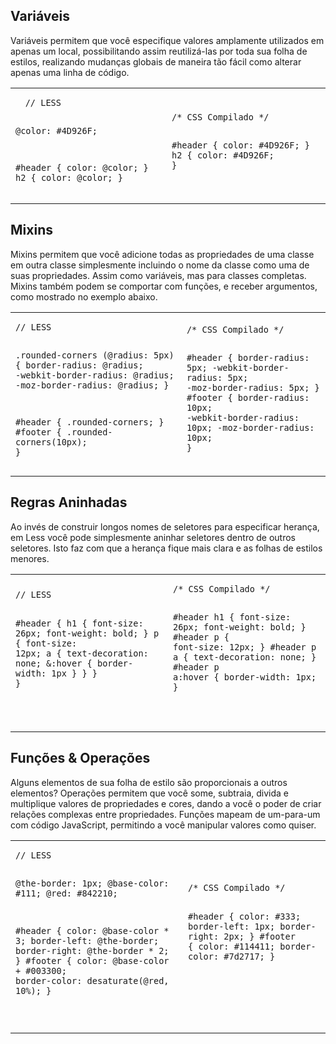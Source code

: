 Vari&aacute;veis
---------

Vari&aacute;veis permitem que voc&ecirc; especifique valores amplamente utilizados em apenas um local, possibilitando assim reutiliz&aacute;-las por toda sua folha de estilos,
realizando mudan&ccedil;as globais de maneira t&atilde;o f&aacute;cil como alterar apenas uma linha de c&oacute;digo.

<table class="code-example" cellpadding="0">
  <tr><td>
  <pre class="less-example">
  <code>// LESS

@color: #4D926F;

#header {
  color: @color;
}
h2 {
  color: @color;
}</code></pre>
  </td><td>
  <pre class="css-output"><code>/* CSS Compilado */

#header {
  color: #4D926F;
}
h2 {
  color: #4D926F;
}</code></pre></td>
  </tr>
</table>
		
Mixins
------

Mixins permitem que voc&ecirc; adicione todas as propriedades de uma classe em outra classe
simplesmente incluindo o nome da classe como uma de suas propriedades. Assim como vari&aacute;veis,
mas para classes completas. Mixins tamb&eacute;m podem se comportar com fun&ccedil;&otilde;es, e receber argumentos,
como mostrado no exemplo abaixo.

<table class="code-example" cellpadding="0">
  <tr><td>
  <pre class="less-example"><code>// LESS

.rounded-corners (@radius: 5px) {
  border-radius: @radius;
  -webkit-border-radius: @radius;
  -moz-border-radius: @radius;
}

#header {
  .rounded-corners;
}
#footer {
  .rounded-corners(10px);
}</code></pre></td>

<td>
  <pre class="css-output"><code>/* CSS Compilado */

#header {
  border-radius: 5px;
  -webkit-border-radius: 5px;
  -moz-border-radius: 5px;
}
#footer {
  border-radius: 10px;
  -webkit-border-radius: 10px;
  -moz-border-radius: 10px;
}</code></pre>
  </td></tr>
</table>

Regras Aninhadas
----------------

Ao inv&eacute;s de construir longos nomes de seletores para especificar heran&ccedil;a,
em Less voc&ecirc; pode simplesmente aninhar seletores dentro de outros seletores.
Isto faz com que a heran&ccedil;a fique mais clara e as folhas de estilos menores.

<table class="code-example" cellpadding="0">
  <tr><td>
  <pre class="less-example">
<code>// LESS

#header {
  h1 {
    font-size: 26px;
    font-weight: bold;
  }
  p { font-size: 12px;
    a { text-decoration: none;
      &amp;:hover { border-width: 1px }
    }
  }
}

</code></pre></td>

<td>
  <pre class="css-output"><code>/* CSS Compilado */

#header h1 {
  font-size: 26px;
  font-weight: bold;
}
#header p {
  font-size: 12px;
}
#header p a {
  text-decoration: none;
}
#header p a:hover {
  border-width: 1px;
}

</code></pre>
  </td></tr>
</table>
		
Fun&ccedil;&otilde;es &amp; Opera&ccedil;&otilde;es
-------------------

Alguns elementos de sua folha de estilo s&atilde;o proporcionais a outros elementos?
Opera&ccedil;&otilde;es permitem que voc&ecirc; some, subtraia, divida e multiplique valores de propriedades e cores,
dando a voc&ecirc; o poder de criar rela&ccedil;&otilde;es complexas entre propriedades.
Fun&ccedil;&otilde;es mapeam de um-para-um com c&oacute;digo JavaScript, permitindo a voc&ecirc; manipular valores
como quiser.

<table class="code-example" cellpadding="0">
  <tr><td>
  <pre class="less-example">
<code>// LESS

@the-border: 1px;
@base-color: #111;
@red:        #842210;

#header {
  color: @base-color * 3;
  border-left: @the-border;
  border-right: @the-border * 2;
}
#footer { 
  color: @base-color + #003300;
  border-color: desaturate(@red, 10%);
}

</code></pre></td>

<td>
  <pre class="css-output"><code>/* CSS Compilado */

#header {
  color: #333;
  border-left: 1px;
  border-right: 2px;
}
#footer { 
  color: #114411;
  border-color: #7d2717;
}

</code></pre>
  </td></tr>
</table>

